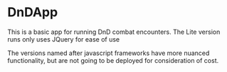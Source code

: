 # DnDApp
This is a basic app for running DnD combat encounters. The Lite version runs only uses JQuery for ease of use

The versions named after javascript frameworks have more nuanced functionality, but are not going to be deployed 
for consideration of cost.

